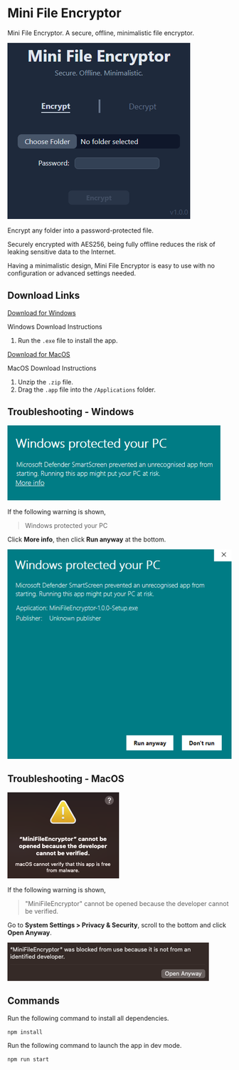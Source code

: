 # Mini File Encryptor

Mini File Encryptor. A secure, offline, minimalistic file encryptor.

![Screenshot](images/screenshot.png)

Encrypt any folder into a password-protected file.

Securely encrypted with AES256, being fully offline reduces the risk of leaking sensitive data to the Internet.

Having a minimalistic design, Mini File Encryptor is easy to use with no configuration or advanced settings needed.

## Download Links

[Download for Windows](https://github.com/gjtiquia/mini-file-encryptor/releases/download/v1.0.3/MiniFileEncryptor-1.0.3-Setup.exe)

Windows Download Instructions

1. Run the `.exe` file to install the app.

[Download for MacOS](https://github.com/gjtiquia/mini-file-encryptor/releases/download/v1.0.3/MiniFileEncryptor-darwin-x64-1.0.3.zip)

MacOS Download Instructions

1. Unzip the `.zip` file.
2. Drag the `.app` file into the `/Applications` folder.

## Troubleshooting - Windows

![Windows - Windows protected your PC warning](images/windows-unrecognizedapp.png)

If the following warning is shown,

> Windows protected your PC

Click __More info__, then click __Run anyway__ at the bottom.

![Windows - Run Anyway](images/windows-runanyway.png)

## Troubleshooting - MacOS

![MacOS - Developer cannot be verified warning](images/macos-cannotverify.png)

If the following warning is shown,

> "MiniFileEncryptor" cannot be opened because the developer cannot be verified.

Go to __System Settings > Privacy & Security__, scroll to the bottom and click __Open Anyway__.

![MacOS - Open Anyway](images/macos-openanyway.png)

## Commands

Run the following command to install all dependencies.

```bash
npm install
```

Run the following command to launch the app in dev mode.

```bash
npm run start
```
